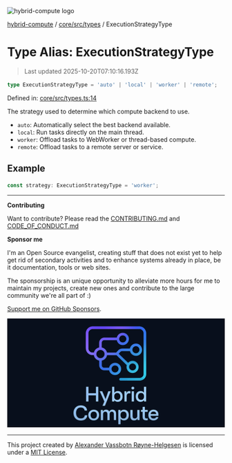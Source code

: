 <div><img alt="hybrid-compute logo" src="https://raw.githubusercontent.com/phun-ky/hybrid-compute/main/public/logo-hybrid-compute-horizontal-colored-package.svg?raw=true" style="max-height:32px;"/></div>

[hybrid-compute](../../../../README.md) / [core/src/types](../README.md) /
ExecutionStrategyType

# Type Alias: ExecutionStrategyType

> Last updated 2025-10-20T07:10:16.193Z

```ts
type ExecutionStrategyType = 'auto' | 'local' | 'worker' | 'remote';
```

Defined in:
[core/src/types.ts:14](https://github.com/phun-ky/hybrid-compute/blob/main/packages/core/src/types.ts#L14)

The strategy used to determine which compute backend to use.

- `auto`: Automatically select the best backend available.
- `local`: Run tasks directly on the main thread.
- `worker`: Offload tasks to WebWorker or thread-based compute.
- `remote`: Offload tasks to a remote server or service.

## Example

```ts
const strategy: ExecutionStrategyType = 'worker';
```

---

**Contributing**

Want to contribute? Please read the
[CONTRIBUTING.md](https://github.com/phun-ky/hybrid-compute/blob/main/CONTRIBUTING.md)
and
[CODE_OF_CONDUCT.md](https://github.com/phun-ky/hybrid-compute/blob/main/CODE_OF_CONDUCT.md)

**Sponsor me**

I'm an Open Source evangelist, creating stuff that does not exist yet to help
get rid of secondary activities and to enhance systems already in place, be it
documentation, tools or web sites.

The sponsorship is an unique opportunity to alleviate more hours for me to
maintain my projects, create new ones and contribute to the large community
we're all part of :)

[Support me on GitHub Sponsors](https://github.com/sponsors/phun-ky).

![@hybrid-compute banner with logo and text](https://github.com/phun-ky/hybrid-compute/blob/main/public/logo-banner.png?raw=true)

---

This project created by [Alexander Vassbotn Røyne-Helgesen](http://phun-ky.net)
is licensed under a [MIT License](https://choosealicense.com/licenses/mit/).

